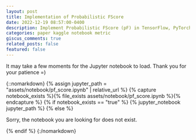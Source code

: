 ```yaml
---
layout: post
title: Implementation of Probabilistic FScore
date: 2022-12-19 08:57:00-0400
description: Implement Probabilistic FScore (pF) in TensorFlow, PyTorch, Numpy
categories: paper kaggle notebook metric
giscus_comments: true
related_posts: false
featured: false
---
```

It may take a few moments for the Jupyter notebook to load. Thank you for your patience =)

{::nomarkdown}
{% assign jupyter_path = "assets/notebook/pf_score.ipynb" | relative_url %}
{% capture notebook_exists %}{% file_exists assets/notebook/pf_score.ipynb %}{% endcapture %}
{% if notebook_exists == "true" %}
    {% jupyter_notebook jupyter_path %}
{% else %}
    <p>Sorry, the notebook you are looking for does not exist.</p>
{% endif %}
{:/nomarkdown}
